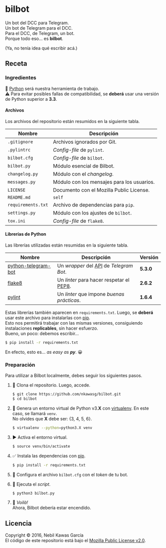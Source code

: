 
# bilbot

Un bot del DCC para Telegram.  
Un bot de Telegram para el DCC.  
Para el DCC, de Telegram, un bot.  
Porque todo eso... es **bilbot**.

(Ya, no tenía idea qué escribir acá.)

## Receta

### Ingredientes

:snake: [Python] será nuestra herramienta de trabajo.  
:warning: Para evitar posibles fallas de compatibilidad,
se **deberá** usar una versión de Python superior a **3.3**.

#### Archivos

Los archivos del repositorio están resumidos en la siguiente tabla.

Nombre             | Descripción
------------------ | ------------------------------------------
`.gitignore`       | Archivos ignorados por Git.
`.pylintrc`        | _Config-file_ de `pylint`.
`bilbot.cfg`       | _Config-file_ de `bilbot`.
`bilbot.py`        | Módulo esencial de Bilbot.
`changelog.py`     | Módulo con el _changelog_.
`messages.py`      | Módulo con los mensajes para los usuarios.
`LICENSE`          | Documento con el Mozilla Public License.
`README.md`        | `self`
`requirements.txt` | Archivo de dependencias para `pip`.
`settings.py`      | Módulo con los ajustes de `bilbot`.
`tox.ini`          | _Config-file_ de `flake8`.

#### Librerías de Python

Las librerías utilizadas están resumidas en la siguiente tabla.

Nombre                | Descripción                                 | Versión
--------------------- | ------------------------------------------- | ---------
[python-telegram-bot] | Un _wrapper_ del [API] de _Telegram Bot_.   | **5.3.0**
[flake8]              | Un _linter_ para hacer respetar el [PEP8].  | **2.6.2**
[pylint]              | Un _linter_ que impone _buenas prácticas_.  | **1.6.4**

Estas librerías también aparecen en `requirements.txt`.
Luego, se **deberá** usar este archivo para instalarlas con [pip].  
Esto nos permitirá trabajar con las mismas versiones,
consiguiendo instalaciones **replicables**, sin hacer esfuerzo.  
Bueno, un poco: debemos escribir...

```sh
$ pip install -r requirements.txt
```

En efecto, esto es... _as easy as **py**_. :grinning:

### Preparación

Para utilizar a Bilbot localmente, debes seguir los siguientes pasos.

1. :sheep:
   Clona el repositorio. Luego, accede.

   ```sh
   $ git clone https://github.com/nkawasg/bilbot.git
   $ cd bilbot
   ```

2. :wrench:
   Genera un entorno virtual de Python v3.**X** con [virtualenv].
   En este caso, se llamará `venv`.  
   No olvides que **X** debe ser: {3, 4, 5, 6}.

   ```sh
   $ virtualenv --python=python3.X venv
   ```

3. :arrow_forward:
   Activa el entorno virtual.

   ```sh
   $ source venv/bin/activate
   ```

4. :white_check_mark:
   Instala las dependencias con [pip].

   ```sh
   $ pip install -r requirements.txt
   ```

5. :wrench:
   Configura el archivo `bilbot.cfg` con el _token_ de tu bot.

6. :snake:
   Ejecuta el _script_.

   ```sh
   $ python3 bilbot.py
   ```

7. :tada:
   _Voilà!_  
   Ahora, Bilbot debería estar encendido.

## Licencia

Copyright © 2016, Nebil Kawas García  
El código de este repositorio está bajo el [Mozilla Public License v2.0](
https://www.mozilla.org/MPL/2.0/).

[/]:# (Referencias implícitas)

[api]:                 https://core.telegram.org/bots/api
[python]:              http://www.pyzo.org/_images/xkcd_python.png

[python-telegram-bot]: https://pypi.python.org/pypi/python-telegram-bot
[flake8]:              https://pypi.python.org/pypi/flake8
[pylint]:              https://pypi.python.org/pypi/pylint
[pep8]:                https://www.python.org/dev/peps/pep-0008
[virtualenv]:          https://virtualenv.pypa.io/en/stable
[pip]:                 https://pip.pypa.io/en/stable
